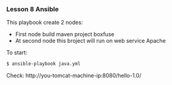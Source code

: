 ### Lesson 8 Ansible ###

This playbook create 2 nodes:

- First node build maven project boxfuse
- At second node this broject will run on web service Apache

To start:
```sh
$ ansible-playbook java.yml
```

Check: http://you-tomcat-machine-ip:8080/hello-1.0/

